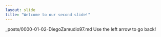 ```yaml
---
layout: slide
title: "Welcome to our second slide!"
---
```

_posts/0000-01-02-DiegoZamudio97.md
Use the left arrow to go back!
